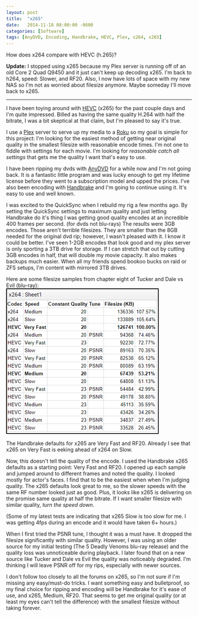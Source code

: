 ```yaml
---
layout: post
title:  "x265"
date:   2014-11-18 08:00:00 -0600
categories: [Software]
tags: [AnyDVD, Encoding, Handbrake, HEVC, Plex, x264, x265]
---
```


How does x264 compare with HEVC (h.265)?

**Update:** I stopped using x265 because my Plex server is running off of an old Core 2 Quad Q9450 and it just can't keep up decoding x265. I'm back to h264, speed: Slower, and RF20. Also, I now have lots of space with my new NAS so I'm not as worried about filesize anymore. Maybe someday I'll move back to x265.

---

I have been toying around with [HEVC](https://infogalactic.com/info/High_Efficiency_Video_Coding) (x265) for the past couple days and I'm quite impressed. Billed as having the same quality H.264 with half the bitrate, I was a bit skeptical at that claim, but I'm pleased to say it's true.

I use a [Plex](http://plex.tv/) server to serve up my media to a [Roku](https://www.roku.com/) so my goal is simple for this project: I'm looking for the easiest method of getting near original quality in the smallest filesize with reasonable encode times. I'm not one to fiddle with settings for each movie. I'm looking for *reasonable catch all settings* that gets me the quality I want that's easy to use.

I have been ripping my dvds with [AnyDVD](http://www.slysoft.com/en/anydvd.html) for a while now and I'm not going back. It is a fantastic little program and was lucky enough to get my lifetime license before they went to a subscription model and upped the prices. I've also been encoding with [Handbrake](https://handbrake.fr/) and I'm going to continue using it. It's easy to use and well known.

I was excited to the QuickSync when I rebuild my rig a few months ago. By setting the QuickSync settings to maximum quality and just letting Handbrake do it's thing I was getting good quality encodes at an incredible 400 frames per second. (for dvds not blu-rays) The results were 3GB encodes. Those aren't terrible filesizes. They are smaller than the 8GB needed for the original dvd rip; however, I wasn't pleased with it. I know it could be better. I've seen 1-2GB encodes that look good and my plex server is only sporting a 3TB drive for storage. If I can stretch that out by cutting 3GB encodes in half, that will double my movie capacity. It also makes backups much easier. When all my friends spend bookoo bucks on raid or ZFS setups, I'm content with mirrored 3TB drives.

Here are some filesize samples from chapter eight of Tucker and Dale vs Evil (blu-ray):
![pic](/assets/2014/11/x265-spreadsheet.png)

The Handbrake defaults for x265 are Very Fast and RF20. Already I see that x265 on Very Fast is eeking ahead of x264 on Slow.

Now, this doesn't tell the quality of the encode. I used the Handbrake x265 defaults as a starting point: Very Fast and RF20. I opened up each sample and jumped around to different frames and noted the quality. I looked mostly for actor's faces. I find that to be the easiest when when I'm judging quality. The x265 defaults look great to me, so the slower speeds with the same RF number looked just as good. Plus, it looks like x265 is delivering on the promise same quality at half the bitrate. If I want smaller filesize with similar quality, *turn the speed down*.

(Some of my latest tests are indicating that x265 Slow is too slow for me. I was getting 4fps during an encode and it would have taken 6+ hours.)

When I first tried the PSNR tune, I thought it was a must have. It dropped the filesize significantly with similar quality. However, I was using an older source for my initial testing (The 5 Deadly Venoms blu-ray release) and the quality loss was unnoticeable during playback. I later found that on a new source like Tucker and Dale vs Evil the quality was noticeably degraded. I'm thinking I will leave PSNR off for my rips, especially with newer sources.

I don't follow too closely to all the forums on x265, so I'm not sure if I'm missing any easy/must-do tricks. I want something easy and bulletproof, so my final choice for ripping and encoding will be Handbrake for it's ease of use, and x265, Medium, RF20. That seems to get me original quality (or at least my eyes can't tell the difference) with the smallest filesize without taking forever.
